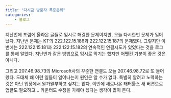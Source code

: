 ```yaml
---
title: "다시금 방문자 폭증문제"
categories:
    - 블로그
---
```


지난번에 포럼에 올라온 글들로 임시로 해결한 문제이지만, 오늘 다시한번 문제가 일어났다. 지난번 문제는 KT의 222.122.15.186과 222.122.15.187의 문제였다. 그렇지만 이번에는 222.122.15.181과 222.122.15.182의 연속적인 연결시도가 있었다는 것을 로그를 통해 알았다. 지난번과 같은 방법으로 임시로 막기는 했지만 어쨋건 기분이 좋은 것은 아니다.  
  
그리고 207.46.98.73의 Microsoft사의 꾸준한 연결도 오늘 207.46.98.72로 또 들어왔다. 도대체 왜 이런 일들이 일어나는지 원인은 알 수가 없다. 특별히 알려고 노력하는 것은 아닌 입장에서 왈가왈부하고 싶지는 않다. 이번에 새로나온 태터툴스 새 버젼으로 업글도 필요하고... 카운터도 수정을 가해야 겠다는 생각이 많이 든다.
